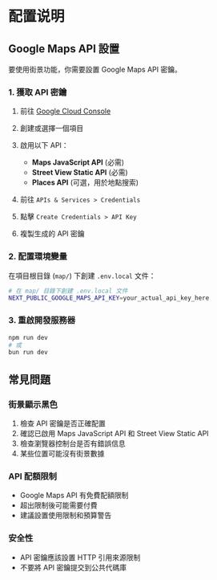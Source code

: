 # 配置说明

## Google Maps API 設置

要使用街景功能，你需要設置 Google Maps API 密鑰。

### 1. 獲取 API 密鑰

1. 前往 [Google Cloud Console](https://console.cloud.google.com/)
2. 創建或選擇一個項目
3. 啟用以下 API：
   - **Maps JavaScript API** (必需)
   - **Street View Static API** (必需)
   - **Places API** (可選，用於地點搜索)

4. 前往 `APIs & Services > Credentials`
5. 點擊 `Create Credentials > API Key`
6. 複製生成的 API 密鑰

### 2. 配置環境變量

在項目根目錄 (`map/`) 下創建 `.env.local` 文件：

```bash
# 在 map/ 目錄下創建 .env.local 文件
NEXT_PUBLIC_GOOGLE_MAPS_API_KEY=your_actual_api_key_here
```

### 3. 重啟開發服務器

```bash
npm run dev
# 或
bun run dev
```

## 常見問題

### 街景顯示黑色
1. 檢查 API 密鑰是否正確配置
2. 確認已啟用 Maps JavaScript API 和 Street View Static API
3. 檢查瀏覽器控制台是否有錯誤信息
4. 某些位置可能沒有街景數據

### API 配額限制
- Google Maps API 有免費配額限制
- 超出限制後可能需要付費
- 建議設置使用限制和預算警告

### 安全性
- API 密鑰應該設置 HTTP 引用來源限制
- 不要將 API 密鑰提交到公共代碼庫 
